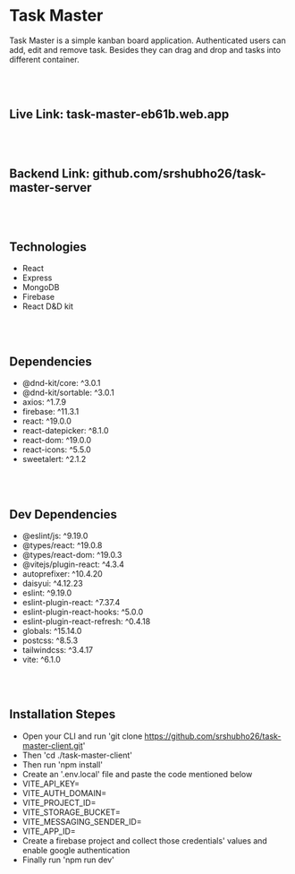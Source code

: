 # Task Master

Task Master is a simple kanban board application. Authenticated users can add, edit and remove task. Besides they can drag and drop and tasks into different container.

<br><br>

## Live Link: task-master-eb61b.web.app

<br><br>

## Backend Link: github.com/srshubho26/task-master-server

<br><br>

## Technologies

- React
- Express
- MongoDB
- Firebase
- React D&D kit

<br><br>

## Dependencies

- @dnd-kit/core: ^3.0.1
- @dnd-kit/sortable: ^3.0.1
- axios: ^1.7.9
- firebase: ^11.3.1
- react: ^19.0.0
- react-datepicker: ^8.1.0
- react-dom: ^19.0.0
- react-icons: ^5.5.0
- sweetalert: ^2.1.2

<br><br>

## Dev Dependencies

- @eslint/js: ^9.19.0
- @types/react: ^19.0.8
- @types/react-dom: ^19.0.3
- @vitejs/plugin-react: ^4.3.4
- autoprefixer: ^10.4.20
- daisyui: ^4.12.23
- eslint: ^9.19.0
- eslint-plugin-react: ^7.37.4
- eslint-plugin-react-hooks: ^5.0.0
- eslint-plugin-react-refresh: ^0.4.18
- globals: ^15.14.0
- postcss: ^8.5.3
- tailwindcss: ^3.4.17
- vite: ^6.1.0

<br><br>

## Installation Stepes

- Open your CLI and run 'git clone https://github.com/srshubho26/task-master-client.git'
- Then 'cd ./task-master-client'
- Then run 'npm install'
- Create an '.env.local' file and paste the code mentioned below
- VITE_API_KEY=
- VITE_AUTH_DOMAIN=
- VITE_PROJECT_ID=
- VITE_STORAGE_BUCKET=
- VITE_MESSAGING_SENDER_ID=
- VITE_APP_ID=
- Create a firebase project and collect those credentials' values and enable google authentication
- Finally run 'npm run dev'